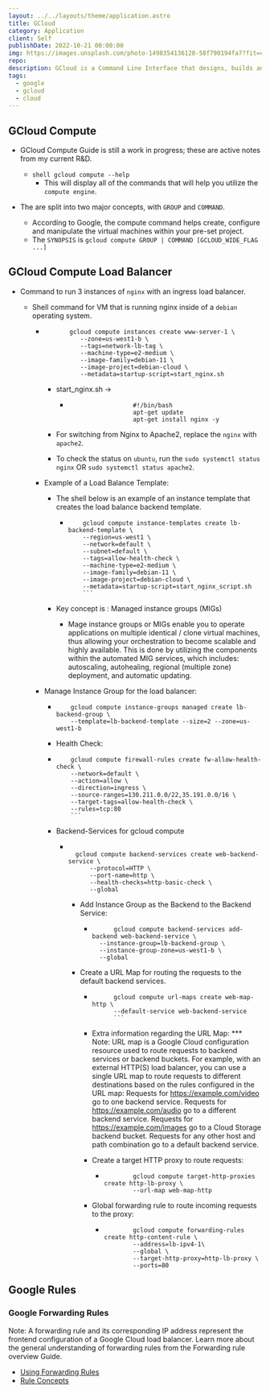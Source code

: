 ```yaml
---
layout: ../../layouts/theme/application.astro
title: GCloud
category: Application
client: Self
publishDate: 2022-10-21 00:00:00
img: https://images.unsplash.com/photo-1498354136128-58f790194fa7?fit=crop&w=1400&h=700&q=75
repo:
description: GCloud is a Command Line Interface that designs, builds and scales Google Cloud resources.  
tags:
  - google
  - gcloud
  - cloud
---
```



## GCloud Compute

- GCloud Compute Guide is still a work in progress; these are active notes from my current R&D.
  - ```shell gcloud compute --help```
    - This will display all of the commands that will help you utilize the `compute engine`.

- The are split into two major concepts, with `GROUP` and `COMMAND`.
  - According to Google, the compute command helps create, configure and manipulate the virtual machines within your pre-set project.
  - The `SYNOPSIS` is `gcloud compute GROUP | COMMAND [GCLOUD_WIDE_FLAG ...]`

## GCloud Compute Load Balancer

- Command to run 3 instances of `nginx` with an ingress load balancer.
  - Shell command for VM that is running nginx inside of a `debian` operating system.

    - ```shell
             gcloud compute instances create www-server-1 \
                --zone=us-west1-b \
                --tags=network-lb-tag \
                --machine-type=e2-medium \
                --image-family=debian-11 \
                --image-project=debian-cloud \
                --metadata=startup-script=start_nginx.sh
        ```

      - start_nginx.sh ->

        - ```shell
                            #!/bin/bash
                            apt-get update
                            apt-get install nginx -y
            ```

      - For switching from Nginx to Apache2, replace the `nginx` with `apache2`.
      - To check the status on `ubuntu`, run the `sudo systemctl status nginx` OR `sudo systemctl status apache2`.

    - Example of a Load Balance Template:
      - The shell below is an example of an instance template that creates the load balance backend template.

        - ```shell
              gcloud compute instance-templates create lb-backend-template \
              --region=us-west1 \
              --network=default \
              --subnet=default \
              --tags=allow-health-check \
              --machine-type=e2-medium \
              --image-family=debian-11 \
              --image-project=debian-cloud \
              --metadata=startup-script=start_nginx_script.sh
              ```

      - Key concept is : Managed instance groups (MIGs)
        - Mage instance groups or MIGs enable you to operate applications on multiple identical / clone virtual machines, thus allowing your orchestration to become scalable and highly available. This is done by utilizing the components within the automated MIG services, which includes: autoscaling, autohealing, regional (multiple zone) deployment, and automatic updating.
    - Manage Instance Group for the load balancer:

      - ```shell
            gcloud compute instance-groups managed create lb-backend-group \
            --template=lb-backend-template --size=2 --zone=us-west1-b 
          ```

      - Health Check:

      - ```shell
            gcloud compute firewall-rules create fw-allow-health-check \
            --network=default \
            --action=allow \
            --direction=ingress \
            --source-ranges=130.211.0.0/22,35.191.0.0/16 \
            --target-tags=allow-health-check \
            --rules=tcp:80
            ```

      - Backend-Services for gcloud compute

        - ```shell

            gcloud compute backend-services create web-backend-service \
                --protocol=HTTP \
                --port-name=http \
                --health-checks=http-basic-check \
                --global

            ```

          - Add Instance Group as the Backend to the Backend Service:

            - ```shell
                    gcloud compute backend-services add-backend web-backend-service \
                --instance-group=lb-backend-group \
                --instance-group-zone=us-west1-b \
                --global
                ```

          - Create a URL Map for routing the requests to the default backend services.

            - ```shell
                    gcloud compute url-maps create web-map-http \
                    --default-service web-backend-service
                    ```

            - Extra information regarding the URL Map:
                    *** Note: URL map is a Google Cloud configuration resource used to route requests to backend services or backend buckets. For example, with an external HTTP(S) load balancer, you can use a single URL map to route requests to different destinations based on the rules configured in the URL map:
                        Requests for <https://example.com/video> go to one backend service.
                        Requests for <https://example.com/audio> go to a different backend service.
                        Requests for <https://example.com/images> go to a Cloud Storage backend bucket.
                        Requests for any other host and path combination go to a default backend service.
            - Create a target HTTP proxy to route requests:

              - ```shell
                        gcloud compute target-http-proxies create http-lb-proxy \
                        --url-map web-map-http
                ```

            - Global forwarding rule to route incoming requests to the proxy:

              - ```shell
                        gcloud compute forwarding-rules create http-content-rule \
                        --address=lb-ipv4-1\
                        --global \
                        --target-http-proxy=http-lb-proxy \
                        --ports=80
                ```

## Google Rules

### Google Forwarding Rules

Note: A forwarding rule and its corresponding IP address represent the frontend configuration of a Google Cloud load balancer. Learn more about the general understanding of forwarding rules from the Forwarding rule overview Guide.

- [Using Forwarding Rules](https://cloud.google.com/load-balancing/docs/using-forwarding-rules)
- [Rule Concepts](https://cloud.google.com/load-balancing/docs/forwarding-rule-concepts)
